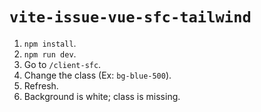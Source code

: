 # `vite-issue-vue-sfc-tailwind`

1. `npm install`.
2. `npm run dev`.
3. Go to `/client-sfc`.
4. Change the class (Ex: `bg-blue-500`).
5. Refresh.
6. Background is white; class is missing.
